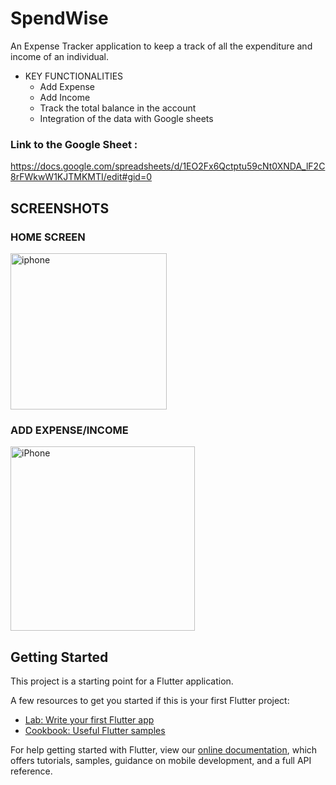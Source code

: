 # SpendWise
An Expense Tracker application to keep a track of all the expenditure and income of an individual.
- KEY FUNCTIONALITIES
  - Add Expense
  - Add Income
  - Track the total balance in the account
  - Integration of the data with Google sheets
### Link to the Google Sheet :
https://docs.google.com/spreadsheets/d/1EO2Fx6Qctptu59cNt0XNDA_lF2C8rFWkwW1KJTMKMTI/edit#gid=0

## SCREENSHOTS
### HOME SCREEN
<img width="250" alt="iphone" src="https://github.com/Khush1t/SpendWise/assets/76950403/b473efa2-cca6-4bec-95cf-5b1e7cb9922a">

### ADD EXPENSE/INCOME
<img width="295" alt="iPhone" src="https://github.com/Khush1t/SpendWise/assets/76950403/956f02a3-94e0-4872-96a3-de76b22f701a">

## Getting Started

This project is a starting point for a Flutter application.

A few resources to get you started if this is your first Flutter project:

- [Lab: Write your first Flutter app](https://flutter.dev/docs/get-started/codelab)
- [Cookbook: Useful Flutter samples](https://flutter.dev/docs/cookbook)

For help getting started with Flutter, view our
[online documentation](https://flutter.dev/docs), which offers tutorials,
samples, guidance on mobile development, and a full API reference.
